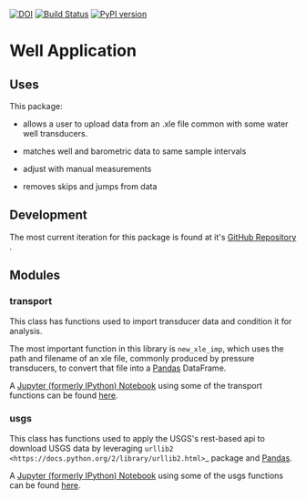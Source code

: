 [![DOI](https://zenodo.org/badge/48931715.svg)](https://zenodo.org/badge/latestdoi/48931715)
[![Build Status](https://travis-ci.org/inkenbrandt/WellApplication.svg?branch=master)](https://travis-ci.org/inkenbrandt/WellApplication)
[![PyPI version](https://badge.fury.io/py/WellApplication.svg)](https://badge.fury.io/py/WellApplication)
# Well Application


## Uses

This package:

* allows a user to upload data from an .xle file common with some water well transducers.

* matches well and barometric data to same sample intervals

* adjust with manual measurements

* removes skips and jumps from data

## Development

The most current iteration for this package is found at it's <a href=https://github.com/inkenbrandt/WellApplication>GitHub Repository</a>
.

## Modules

### transport

This class has functions used to import transducer data and condition it for analysis.

The most important function in this library is `new_xle_imp`, which uses the path and filename of an xle file, commonly produced by pressure transducers, to convert that file into a <a href=http://pandas.pydata.org/>Pandas</a> DataFrame.

A <a href=http://jupyter.org/> Jupyter (formerly IPython) Notebook</a> using some of the transport functions can be found <a href = http://nbviewer.jupyter.org/github/inkenbrandt/WellApplication/blob/master/docs/UMAR_WL_Data.ipynb>here</a>.

### usgs

This class has functions used to apply the USGS's rest-based api to download USGS data by leveraging  `urllib2 <https://docs.python.org/2/library/urllib2.html>`_
 package and <a href=http://pandas.pydata.org/>Pandas</a>.

A <a href=http://jupyter.org/> Jupyter (formerly IPython) Notebook</a> using some of the usgs functions can be found <a href=https://github.com/inkenbrandt/WellApplication/blob/master/docs/USGS_Interpolate.ipynb> here</a>.
